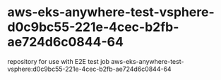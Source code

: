 # aws-eks-anywhere-test-vsphere-d0c9bc55-221e-4cec-b2fb-ae724d6c0844-64
repository for use with E2E test job aws-eks-anywhere-test-vsphere:d0c9bc55-221e-4cec-b2fb-ae724d6c0844-64
